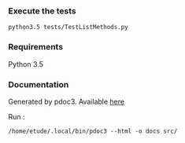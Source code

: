 ### Execute the tests

```
python3.5 tests/TestListMethods.py
```

### Requirements

Python 3.5

### Documentation

Generated by pdoc3. Available [here](https://poulposaure.gitlab.io/poo/src/)

Run :
```
/home/etude/.local/bin/pdoc3 --html -o docs src/
```
